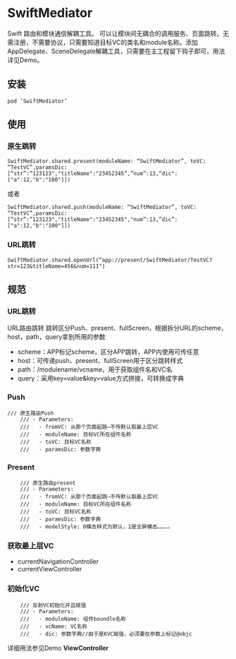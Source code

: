 # SwiftMediator
Swift 路由和模块通信解耦工具。 可以让模块间无耦合的调用服务、页面跳转。无需注册，不需要协议，只需要知道目标VC的类名和module名称。添加AppDelegate、SceneDelegate解耦工具，只需要在主工程留下钩子即可，用法详见Demo。
## 安装
```
pod ‘SwiftMediator’
```
## 使用
### 原生跳转
```
SwiftMediator.shared.present(moduleName: “SwiftMediator”, toVC: “TestVC”,paramsDic: [“str”:”123123","titleName":"23452345”,”num”:13,”dic":["a":12,"b":"100"]])
```
或者
```
SwiftMediator.shared.push(moduleName: “SwiftMediator”, toVC: “TestVC”,paramsDic: [“str”:”123123","titleName":"23452345","num”:13,”dic”:["a":12,"b":"100"]])
```

### URL跳转
```
SwiftMediator.shared.openUrl(“app://present/SwiftMediator/TestVC?str=123&titleName=456&num=111")
```

## 规范
### URL跳转

URL路由跳转 跳转区分Push、present、fullScreen，根据拆分URL的scheme，host，path，query拿到所用的参数

* scheme：APP标记scheme，区分APP跳转，APP内使用可传任意
* host：可传递push、present、fullScreen用于区分跳转样式
* path：/modulename/vcname，用于获取组件名和VC名
* query：采用key=value&key=value方式拼接，可转换成字典

### Push
```
/// 原生路由Push
    /// - Parameters:
    ///   - fromVC: 从那个页面起跳—不传默认取最上层VC
    ///   - moduleName: 目标VC所在组件名称
    ///   - toVC: 目标VC名称
    ///   - paramsDic: 参数字典
```

### Present
```
    /// 原生路由present
    /// - Parameters:
    ///   - fromVC: 从那个页面起跳—不传默认取最上层VC
    ///   - moduleName: 目标VC所在组件名称
    ///   - toVC: 目标VC名称
    ///   - paramsDic: 参数字典
    ///   - modelStyle: 0模态样式为默认，1是全屏模态。。。。。
```

### 获取最上层VC
* currentNavigationController
* currentViewController

### 初始化VC
```
    /// 反射VC初始化并且赋值
    /// - Parameters:
    ///   - moduleName: 组件boundle名称
    ///   - vcName: VC名称
    ///   - dic: 参数字典//由于是KVC赋值，必须要在参数上标记@objc
```

详细用法参见Demo **ViewController**
